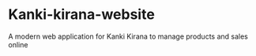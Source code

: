 # Kanki-kirana-website
A modern web application for Kanki Kirana to manage products and sales online
